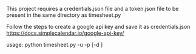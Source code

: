 This project requires a credentials.json file and a token.json file to be present in the same
directory as timesheet.py

Follow the steps to create a google api key and save it as credentials.json
https://docs.simplecalendar.io/google-api-key/


usage:
python timesheet.py -u <username> -p <password> [-d <date>]


